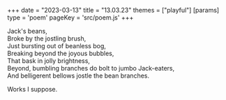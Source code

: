 +++
date = "2023-03-13"
title = "13.03.23"
themes = ["playful"]
[params]
  type = 'poem'
  pageKey = 'src/poem.js'
+++

Jack's beans,  
Broke by the jostling brush,  
Just bursting out of beanless bog,  
Breaking beyond the joyous bubbles,  
That bask in jolly brightness,  
Beyond, bumbling branches do bolt to jumbo Jack-eaters,  
And belligerent bellows jostle the bean branches.  
  
Works I suppose.
